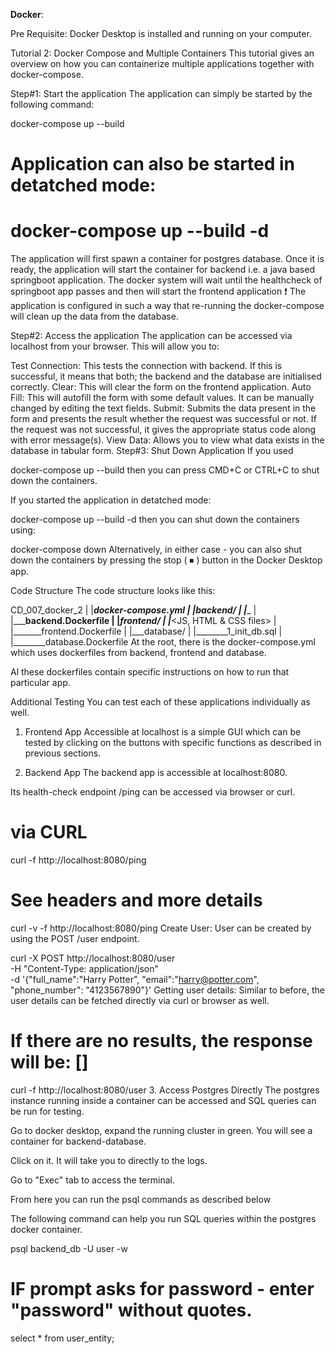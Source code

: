 **Docker**: 

Pre Requisite:
Docker Desktop is installed and running on your computer.

Tutorial 2: Docker Compose and Multiple Containers
This tutorial gives an overview on how you can containerize multiple applications together with docker-compose.

Step#1: Start the application
The application can simply be started by the following command:

docker-compose up --build
# Application can also be started in detatched mode:
# docker-compose up --build -d
The application will first spawn a container for postgres database.
Once it is ready, the application will start the container for backend i.e. a java based springboot application.
The docker system will wait until the healthcheck of springboot app passes and then will start the frontend application
❗ The application is configured in such a way that re-running the docker-compose will clean up the data from the database.

Step#2: Access the application
The application can be accessed via localhost from your browser. This will allow you to:

Test Connection: This tests the connection with backend. If this is successful, it means that both; the backend and the database are initialised correctly.
Clear: This will clear the form on the frontend application.
Auto Fill: This will autofill the form with some default values. It can be manually changed by editing the text fields.
Submit: Submits the data present in the form and presents the result whether the request was successful or not. If the request was not successful, it gives the appropriate status code along with error message(s).
View Data: Allows you to view what data exists in the database in tabular form.
Step#3: Shut Down Application
If you used

docker-compose up --build
then you can press CMD+C or CTRL+C to shut down the containers.

If you started the application in detatched mode:

docker-compose up --build -d
then you can shut down the containers using:

docker-compose down
Alternatively, in either case - you can also shut down the containers by pressing the stop ( ⏹ ) button in the Docker Desktop app.

Code Structure
The code structure looks like this:

CD_007_docker_2
|
|___docker-compose.yml
|
|___backend/
|   |_______<some backend code files>
|   |_______backend.Dockerfile
|
|___frontend/
|   |_______<JS, HTML & CSS files>
|   |_______frontend.Dockerfile
|
|___database/
|   |________1_init_db.sql
|   |________database.Dockerfile
At the root, there is the docker-compose.yml which uses dockerfiles from backend, frontend and database.

Al these dockerfiles contain specific instructions on how to run that particular app.

Additional Testing
You can test each of these applications individually as well.

1. Frontend App
Accessible at localhost is a simple GUI which can be tested by clicking on the buttons with specific functions as described in previous sections.

2. Backend App
The backend app is accessible at localhost:8080.

Its health-check endpoint /ping can be accessed via browser or curl.

# via CURL
curl -f http://localhost:8080/ping

# See headers and more details
curl -v -f http://localhost:8080/ping
Create User: User can be created by using the POST /user endpoint.

curl -X POST http://localhost:8080/user \
-H "Content-Type: application/json" \
-d '{"full_name":"Harry Potter", "email":"harry@potter.com", "phone_number": "4123567890"}'
Getting user details: Similar to before, the user details can be fetched directly via curl or browser as well.

# If there are no results, the response will be: []
curl -f http://localhost:8080/user
3. Access Postgres Directly
The postgres instance running inside a container can be accessed and SQL queries can be run for testing.

Go to docker desktop, expand the running cluster in green. You will see a container for backend-database.

Click on it. It will take you to directly to the logs.

Go to "Exec" tab to access the terminal.

From here you can run the psql commands as described below

The following command can help you run SQL queries within the postgres docker container.

psql backend_db -U user -w
# IF prompt asks for password - enter "password" without quotes.
select * from user_entity;

